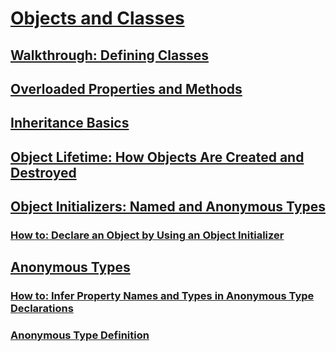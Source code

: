 # [Objects and Classes](objects-and-classes.md)
## [Walkthrough: Defining Classes](walkthrough-defining-classes.md)
## [Overloaded Properties and Methods](overloaded-properties-and-methods.md)
## [Inheritance Basics](inheritance-basics.md)
## [Object Lifetime: How Objects Are Created and Destroyed](object-lifetime-how-objects-are-created-and-destroyed.md)
## [Object Initializers: Named and Anonymous Types](object-initializers-named-and-anonymous-types.md)
### [How to: Declare an Object by Using an Object Initializer](how-to-declare-an-object-by-using-an-object-initializer.md)
## [Anonymous Types](anonymous-types.md)
### [How to: Infer Property Names and Types in Anonymous Type Declarations](how-to-infer-property-names-and-types-in-anonymous-type-declarations.md)
### [Anonymous Type Definition](anonymous-type-definition.md)